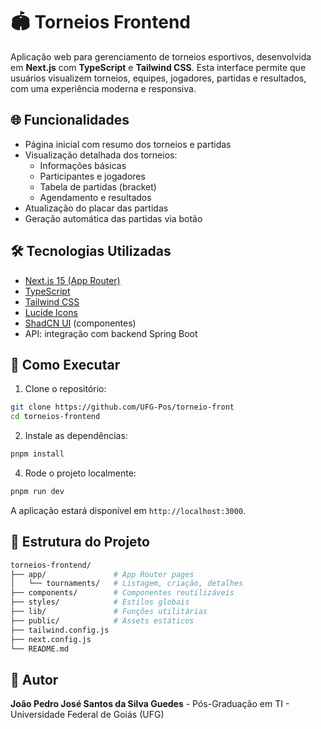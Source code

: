 # 🏟️ Torneios Frontend

Aplicação web para gerenciamento de torneios esportivos, desenvolvida em **Next.js** com **TypeScript** e **Tailwind CSS**. Esta interface permite que usuários visualizem torneios, equipes, jogadores, partidas e resultados, com uma experiência moderna e responsiva.

## 🌐 Funcionalidades

- Página inicial com resumo dos torneios e partidas
- Visualização detalhada dos torneios:
  - Informações básicas
  - Participantes e jogadores
  - Tabela de partidas (bracket)
  - Agendamento e resultados
- Atualização do placar das partidas
- Geração automática das partidas via botão

## 🛠️ Tecnologias Utilizadas

- [Next.js 15 (App Router)](https://nextjs.org/)
- [TypeScript](https://www.typescriptlang.org/)
- [Tailwind CSS](https://tailwindcss.com/)
- [Lucide Icons](https://lucide.dev/)
- [ShadCN UI](https://ui.shadcn.dev/) (componentes)
- API: integração com backend Spring Boot

## 🧪 Como Executar

1. Clone o repositório:

```bash
git clone https://github.com/UFG-Pos/torneio-front
cd torneios-frontend
```

2. Instale as dependências:

```bash
pnpm install
```

4. Rode o projeto localmente:

```bash
pnpm run dev
```

A aplicação estará disponível em `http://localhost:3000`.

## 📂 Estrutura do Projeto

```bash
torneios-frontend/
├── app/               # App Router pages
│   └── tournaments/   # Listagem, criação, detalhes
├── components/        # Componentes reutilizáveis
├── styles/            # Estilos globais
├── lib/               # Funções utilitárias
├── public/            # Assets estáticos
├── tailwind.config.js
├── next.config.js
└── README.md
```

## 📝 Autor

**João Pedro José Santos da Silva Guedes**  - Pós-Graduação em TI - Universidade Federal de Goiás (UFG)
